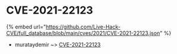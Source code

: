 # CVE-2021-22123
{% embed url="https://github.com/Live-Hack-CVE/full_database/blob/main/cves/2021/CVE-2021-22123.json" %}

* murataydemir ~> [CVE-2021-22123](https://www.alice-snow.ru/2021/database/cve-2021-22123/cve-2021-22123-murataydemir)